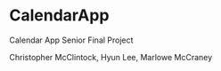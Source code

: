 # CalendarApp
Calendar App Senior Final Project

Christopher McClintock, Hyun Lee, Marlowe McCraney
